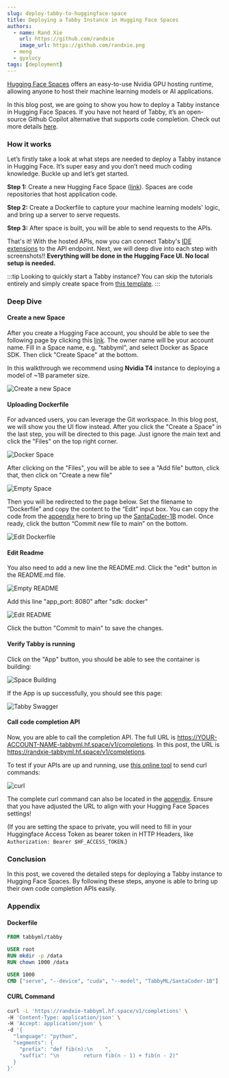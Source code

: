 ```yaml
---
slug: deploy-tabby-to-huggingface-space
title: Deploying a Tabby Instance in Hugging Face Spaces
authors:
  - name: Rand Xie
    url: https://github.com/randxie
    image_url: https://github.com/randxie.png
  - meng
  - gyxlucy
tags: [deployment]
---
```


[Hugging Face Spaces](https://huggingface.co/spaces) offers an easy-to-use Nvidia GPU hosting runtime, allowing anyone to host their machine learning models or AI applications.

In this blog post, we are going to show you how to deploy a Tabby instance in Hugging Face Spaces. If you have not heard of Tabby, it’s an open-source Github Copilot alternative that supports code completion.
Check out more details [here](https://github.com/TabbyML/tabby).

### How it works

Let’s firstly take a look at what steps are needed to deploy a Tabby instance in Hugging Face. It’s super easy and you don’t need much coding knowledge. Buckle up and let’s get started.

**Step 1:** Create a new Hugging Face Space ([link](https://huggingface.co/new-space)). Spaces are code repositories that host application code.

**Step 2:** Create a Dockerfile to capture your machine learning models' logic, and bring up a server to serve requests.

**Step 3:** After space is built, you will be able to send requests to the APIs.

That's it! With the hosted APIs, now you can connect Tabby's [IDE extensions](/docs/extensions/installation/vscode) to the API endpoint. Next, we will deep dive into each step with screenshots!!
**Everything will be done in the Hugging Face UI. No local setup is needed.**

:::tip
Looking to quickly start a Tabby instance? You can skip the tutorials entirely and simply create space from [this template](https://huggingface.co/spaces/TabbyML/tabby-template-space?duplicate=true).
:::

### Deep Dive

#### Create a new Space

After you create a Hugging Face account, you should be able to see the following page by clicking this [link](https://huggingface.co/new-space).
The owner name will be your account name. Fill in a Space name, e.g. "tabbyml", and select Docker as Space SDK. Then click "Create Space" at the bottom.

In this walkthrough we recommend using **Nvidia T4** instance to deploying a model of ~1B parameter size.

![Create a new Space](./new-space.png)

#### Uploading Dockerfile

For advanced users, you can leverage the Git workspace. In this blog post, we will show you the UI flow instead. After you click the "Create a Space" in the last step, you will be directed to this page. Just ignore the main text and click the "Files" on the top right corner.

![Docker Space](./docker-space.png)

After clicking on the "Files", you will be able to see a "Add file" button, click that, then click on "Create a new file"

![Empty Space](./empty-space.png)

Then you will be redirected to the page below. Set the filename to “Dockerfile” and copy the content to the “Edit” input box. You can copy the code from the [appendix](#dockerfile) here to bring up the [SantaCoder-1B](https://huggingface.co/TabbyML/SantaCoder-1B) model. Once ready, click the button “Commit new file to main” on the bottom.

![Edit Dockerfile](./edit-dockerfile.png)

#### Edit Readme

You also need to add a new line the README.md. Click the "edit" button in the README.md file.


![Empty README](./empty-readme.png)

Add this line "app_port: 8080" after "sdk: docker"

![Edit README](./edit-readme.png)

Click the button "Commit to main" to save the changes.

#### Verify Tabby is running

Click on the "App" button, you should be able to see the container is building:

![Space Building](./building.png)

If the App is up successfully, you should see this page:

![Tabby Swagger](./tabby-swagger.png)

#### Call code completion API

Now, you are able to call the completion API. The full URL is https://YOUR-ACCOUNT-NAME-tabbyml.hf.space/v1/completions. In this post, the URL is https://randxie-tabbyml.hf.space/v1/completions.

To test if your APIs are up and running, use [this online tool](https://reqbin.com/curl) to send curl commands:

![curl](./curl.png)

The complete curl command can also be located in the [appendix](#curl-command). Ensure that you have adjusted the URL to align with your Hugging Face Spaces settings!

(If you are setting the space to private, you will need to fill in your Huggingface Access Token as bearer token in HTTP Headers, like `Authorization: Bearer $HF_ACCESS_TOKEN`.)

### Conclusion
In this post, we covered the detailed steps for deploying a Tabby instance to Hugging Face Spaces. By following these steps, anyone is able to bring up their own code completion APIs easily.

### Appendix

#### Dockerfile
```Dockerfile
FROM tabbyml/tabby

USER root
RUN mkdir -p /data
RUN chown 1000 /data

USER 1000
CMD ["serve", "--device", "cuda", "--model", "TabbyML/SantaCoder-1B"]
```

#### CURL Command
```bash
curl -L 'https://randxie-tabbyml.hf.space/v1/completions' \
-H 'Content-Type: application/json' \
-H 'Accept: application/json' \
-d '{
  "language": "python",
  "segments": {
    "prefix": "def fib(n):\n    ",
    "suffix": "\n        return fib(n - 1) + fib(n - 2)"
  }
}'
```
